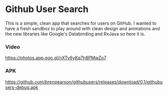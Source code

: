 # Github User Search
This is a simple, clean app that searches for users on GitHub. I wanted to have a fresh sandbox to play around with clean design and animations and the new libraries like Google's Databinding and RxJava so here it is.

### Video
https://photos.app.goo.gl/nXTv6yKq7h8PMwZo7

### APK
https://github.com/brenpearson/githubusers/releases/download/0.1/githubusers-debug.apk
